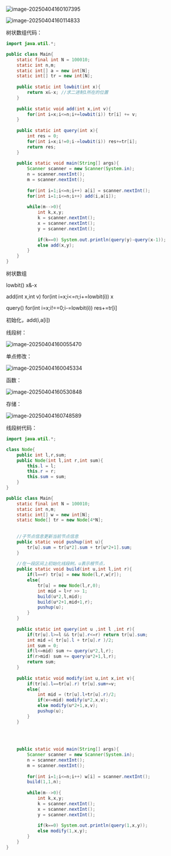 ![image-20250404160107395](../../00box/photo/image-20250404160107395.png)



![image-20250404160114833](../../00box/photo/image-20250404160114833.png)





树状数组代码：

```java
import java.util.*;

public class Main{
    static final int N = 100010;
    static int n,m;
    static int[] a = new int[N];
    static int[] tr = new int[N];
    
    public static int lowbit(int x){
        return x&-x; //求二进制1所在的位置
    }
    
    public static void add(int x,int v){
        for(int i=x;i<=n;i+=lowbit(i)) tr[i] += v;
    }
    
    public static int query(int x){
        int res = 0;
        for(int i=x;i!=0;i-=lowbit(i)) res+=tr[i];
        return res;
    }
    
    public static void main(String[] args){
        Scanner scanner = new Scanner(System.in);
        n = scanner.nextInt();
        m = scanner.nextInt();
        
        for(int i=1;i<=n;i++) a[i] = scanner.nextInt();
        for(int i=1;i<=n;i++) add(i,a[i]);
        
        while(m-->0){
            int k,x,y;
            k = scanner.nextInt();
            x = scanner.nextInt();
            y = scanner.nextInt();
            
            if(k==0) System.out.println(query(y)-query(x-1));
            else add(x,y);
        }
    }
}
```



树状数组

lowbit() x&-x

add(int x,int v) for(int i=x;i<=n;i+=lowbit(i)) x 

query() for(int i=x;i!==0;i-=lowbit(i)) res+=tr[i]

初始化，add(i,a[i])









线段树：

![image-20250404160055470](../../00box/photo/image-20250404160055470.png)



单点修改：

![image-20250404160045334](../../00box/photo/image-20250404160045334.png)



函数：

![image-20250404160530848](../../00box/photo/image-20250404160530848.png)

存储：

![image-20250404160748589](../../00box/photo/image-20250404160748589.png)



线段树代码：

```java
import java.util.*;

class Node{
    public int l,r,sum;
    public Node(int l,int r,int sum){
        this.l = l;
        this.r = r;
        this.sum = sum;
    }
}

public class Main{
    static final int N = 100010;
    static int n,m;
    static int[] w = new int[N];
    static Node[] tr = new Node[4*N];
    
    
    //子节点信息更新当前节点信息
    public static void pushup(int u){
        tr[u].sum = tr[u*2].sum + tr[u*2+1].sum;
    }
    
    //在一段区间上初始化线段树。u表示根节点，
    public static void build(int u,int l,int r){
        if(l==r) tr[u] = new Node(l,r,w[r]);
        else{
            tr[u] = new Node(l,r,0);
            int mid = l+r >> 1;
            build(u*2,l,mid);
            build(u*2+1,mid+1,r);
            pushup(u);
        }
    }
    
    public static int query(int u ,int l ,int r){
        if(tr[u].l>=l && tr[u].r<=r) return tr[u].sum;
        int mid =( tr[u].l + tr[u].r )/2;
        int sum = 0;
        if(l<=mid) sum += query(u*2,l,r);
        if(r>mid) sum += query(u*2+1,l,r);
        return sum;
    }
    
    public static void modify(int u,int x,int v){
        if(tr[u].l==tr[u].r) tr[u].sum+=v;
        else{
            int mid = (tr[u].l+tr[u].r)/2;
            if(x<=mid) modify(u*2,x,v);
            else modify(u*2+1,x,v);
            pushup(u);
        }
    }
    
    
 
    
    public static void main(String[] args){
        Scanner scanner = new Scanner(System.in);
        n = scanner.nextInt();
        m = scanner.nextInt();
        
        for(int i=1;i<=n;i++) w[i] = scanner.nextInt();
        build(1,1,n);
        
        while(m-->0){
            int k,x,y;
            k = scanner.nextInt();
            x = scanner.nextInt();
            y = scanner.nextInt();
            
            if(k==0) System.out.println(query(1,x,y));
            else modify(1,x,y);
        }
    }
}
```



